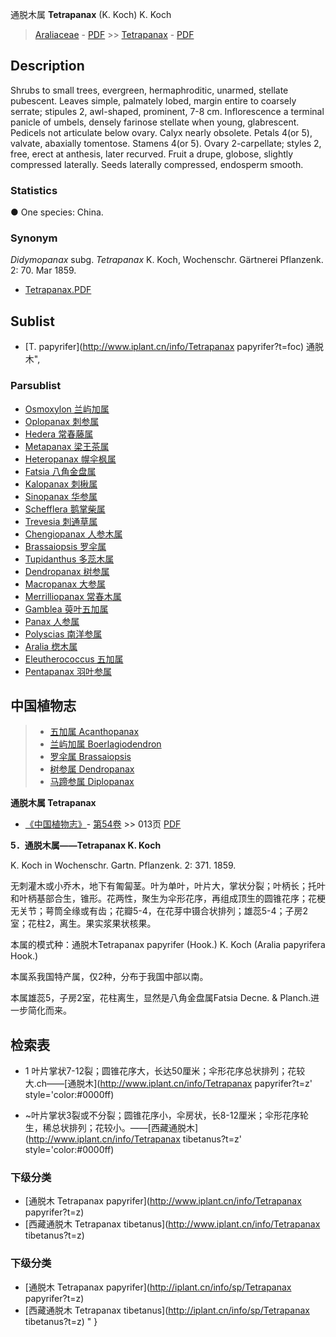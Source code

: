 通脱木属 **Tetrapanax** (K. Koch) K. Koch

> [Araliaceae](http://www.iplant.cn/info/Araliaceae?t=foc) - [PDF](http://www.iplant.cn/foc/pdf/Araliaceae.pdf) >> [Tetrapanax](http://www.iplant.cn/info/Tetrapanax?t=foc) - [PDF](http://www.iplant.cn/foc/pdf/Tetrapanax.pdf)

## Description

Shrubs to small trees, evergreen, hermaphroditic, unarmed, stellate pubescent. Leaves simple, palmately lobed, margin entire to coarsely serrate; stipules 2, awl-shaped, prominent, 7-8 cm. Inflorescence a terminal panicle of umbels, densely farinose stellate when young, glabrescent. Pedicels not articulate below ovary. Calyx nearly obsolete. Petals 4(or 5), valvate, abaxially tomentose. Stamens 4(or 5). Ovary 2-carpellate; styles 2, free, erect at anthesis, later recurved. Fruit a drupe, globose, slightly compressed laterally. Seeds laterally compressed, endosperm smooth.

### Statistics
● One species: China.

### Synonym
*Didymopanax* subg. *Tetrapanax* K. Koch, Wochenschr. Gärtnerei Pflanzenk. 2: 70. Mar 1859.


* [Tetrapanax.PDF](http://www.iplant.cn/foc/pdf/Tetrapanax.pdf)

## Sublist

* [T.  papyrifer](http://www.iplant.cn/info/Tetrapanax papyrifer?t=foc) 通脱木",

### Parsublist

* [Osmoxylon  兰屿加属](http://www.iplant.cn/info/Osmoxylon?t=foc)
* [Oplopanax  刺参属](http://www.iplant.cn/info/Oplopanax?t=foc)
* [Hedera  常春藤属](http://www.iplant.cn/info/Hedera?t=foc)
* [Metapanax  梁王茶属](http://www.iplant.cn/info/Metapanax?t=foc)
* [Heteropanax  幌伞枫属](http://www.iplant.cn/info/Heteropanax?t=foc)
* [Fatsia  八角金盘属](http://www.iplant.cn/info/Fatsia?t=foc)
* [Kalopanax  刺楸属](http://www.iplant.cn/info/Kalopanax?t=foc)
* [Sinopanax  华参属](http://www.iplant.cn/info/Sinopanax?t=foc)
* [Schefflera  鹅掌柴属](http://www.iplant.cn/info/Schefflera?t=foc)
* [Trevesia  刺通草属](http://www.iplant.cn/info/Trevesia?t=foc)
* [Chengiopanax  人参木属](http://www.iplant.cn/info/Chengiopanax?t=foc)
* [Brassaiopsis  罗伞属](http://www.iplant.cn/info/Brassaiopsis?t=foc)
* [Tupidanthus  多蕊木属](http://www.iplant.cn/info/Tupidanthus?t=foc)
* [Dendropanax  树参属](http://www.iplant.cn/info/Dendropanax?t=foc)
* [Macropanax  大参属](http://www.iplant.cn/info/Macropanax?t=foc)
* [Merrilliopanax  常春木属](http://www.iplant.cn/info/Merrilliopanax?t=foc)
* [Gamblea  萸叶五加属](http://www.iplant.cn/info/Gamblea?t=foc)
* [Panax  人参属](http://www.iplant.cn/info/Panax?t=foc)
* [Polyscias  南洋参属](http://www.iplant.cn/info/Polyscias?t=foc)
* [Aralia  楤木属](http://www.iplant.cn/info/Aralia?t=foc)
* [Eleutherococcus  五加属](http://www.iplant.cn/info/Eleutherococcus?t=foc)
* [Pentapanax  羽叶参属](http://www.iplant.cn/info/Pentapanax?t=foc)


## 中国植物志

> * [五加属  Acanthopanax](http://www.iplant.cn/info/Acanthopanax?t=z)
> * [兰屿加属  Boerlagiodendron](http://www.iplant.cn/info/Boerlagiodendron?t=z)
> * [罗伞属  Brassaiopsis](Brassaiopsis-罗伞属.md)
> * [树参属  Dendropanax](http://www.iplant.cn/info/Dendropanax?t=z)
> * [马蹄参属  Diplopanax](http://www.iplant.cn/info/Diplopanax?t=z)


**通脱木属 Tetrapanax**

* [《中国植物志》](http://www.iplant.cn/frps)- [第54卷](http://www.iplant.cn/frps/vol/54) >> 013页 [PDF](http://www.iplant.cn/frps/pdf/54/013y.pdf)


**5．通脱木属——Tetrapanax K. Koch**

K. Koch in Wochenschr. Gartn. Pflanzenk. 2: 371. 1859.

无刺灌木或小乔木，地下有匍匐茎。叶为单叶，叶片大，掌状分裂；叶柄长；托叶和叶柄基部合生，锥形。花两性，聚生为伞形花序，再组成顶生的圆锥花序；花梗无关节；萼筒全缘或有齿；花瓣5-4，在花芽中镊合状排列；雄蕊5-4；子房2室；花柱2，离生。果实浆果状核果。

本属的模式种：通脱木Tetrapanax papyrifer (Hook.) K. Koch (Aralia papyrifera Hook.)

本属系我国特产属，仅2种，分布于我国中部以南。

本属雄蕊5，子房2室，花柱离生，显然是八角金盘属Fatsia Decne. & Planch.进一步简化而来。

## 检索表

* 1 叶片掌状7-12裂；圆锥花序大，长达50厘米；伞形花序总状排列；花较大.ch——[通脱木](http://www.iplant.cn/info/Tetrapanax papyrifer?t=z'  style='color:#0000ff)

* ~叶片掌状3裂或不分裂；圆锥花序小，伞房状，长8-12厘米；伞形花序轮生，稀总状排列；花较小。——[西藏通脱木](http://www.iplant.cn/info/Tetrapanax tibetanus?t=z'  style='color:#0000ff)

### 下级分类
* [通脱木  Tetrapanax papyrifer](http://www.iplant.cn/info/Tetrapanax papyrifer?t=z)
* [西藏通脱木  Tetrapanax tibetanus](http://www.iplant.cn/info/Tetrapanax tibetanus?t=z)

### 下级分类
* [通脱木  Tetrapanax papyrifer](http://iplant.cn/info/sp/Tetrapanax papyrifer?t=z)
* [西藏通脱木  Tetrapanax tibetanus](http://iplant.cn/info/sp/Tetrapanax tibetanus?t=z)
"
}